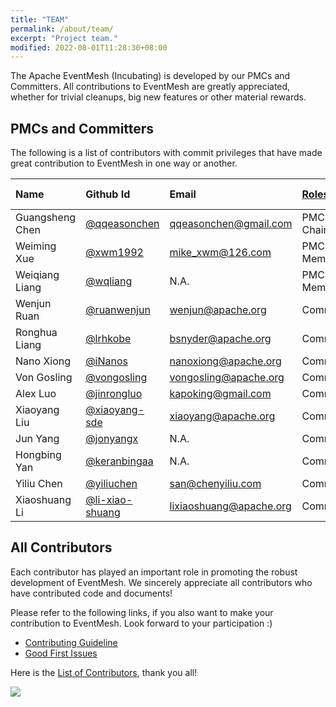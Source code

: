 ```yaml
---
title: "TEAM"
permalink: /about/team/
excerpt: "Project team."
modified: 2022-08-01T11:28:30+08:00
---
```


The Apache EventMesh (Incubating) is developed by our PMCs and Committers. All contributions to EventMesh are greatly appreciated, whether for trivial cleanups, big new features or other material rewards.

## PMCs and Committers

The following is a list of contributors with commit privileges that have made great contribution to EventMesh in one way or another.

|Name| Github Id                                      | Email |[Roles](https://www.apache.org/foundation/how-it-works.html#roles)| Time Zone|
|:---|:-----------------------------------------------|:---|:---|:--|
|Guangsheng Chen| [@qqeasonchen](https://github.com/qqeasonchen) |qqeasonchen@gmail.com |PMC Chair| +8|
|Weiming Xue| [@xwm1992](https://github.com/xwm1992)         |mike_xwm@126.com |PMC Member| +8 |
|Weiqiang Liang| [@wqliang](https://github.com/wqliang)         |N.A. |PMC Member| +8 |
|Wenjun Ruan| [@ruanwenjun](https://github.com/ruanwenjun) |wenjun@apache.org |Committer| +8|
|Ronghua Liang| [@lrhkobe](https://github.com/lrhkobe)         |bsnyder@apache.org |Committer| +8 |
|Nano Xiong| [@iNanos](https://github.com/iNanos) |nanoxiong@apache.org |Committer| +8|
|Von Gosling| [@vongosling](https://github.com/vongosling)         |vongosling@apache.org  |Committer| -7 |
|Alex Luo| [@jinrongluo](https://github.com/jinrongluo)         |kapoking@gmail.com |Committer| -4 |
|Xiaoyang Liu| [@xiaoyang-sde](https://github.com/xiaoyang-sde) |xiaoyang@apache.org |Committer| -7|
|Jun Yang| [@jonyangx](https://github.com/jonyangx)         |N.A. |Committer| +8 |
|Hongbing Yan| [@keranbingaa](https://github.com/keranbingaa)         |N.A. |Committer| +8 |
|Yiliu Chen| [@yiliuchen](https://github.com/yiliuchen)         |san@chenyiliu.com |Committer| +8 |
|Xiaoshuang Li| [@li-xiao-shuang](https://github.com/li-xiao-shuang)         |lixiaoshuang@apache.org |Committer| +8 |


## All Contributors

Each contributor has played an important role in promoting the robust development of EventMesh. We sincerely appreciate all contributors who have contributed code and documents!

Please refer to the following links, if you also want to make your contribution to EventMesh. Look forward to your participation :)

- [Contributing Guideline](https://github.com/apache/incubator-eventmesh/blob/master/docs/en/contribute/03-new-contributor-guidelines.md)
- [Good First Issues](https://github.com/apache/incubator-eventmesh/issues?q=is%3Aopen+is%3Aissue+label%3A%22good+first+issue%22)

Here is the [List of Contributors](https://github.com/apache/incubator-eventmesh/graphs/contributors), thank you all!

<a href="https://github.com/apache/incubator-eventmesh/graphs/contributors">
  <img src="https://contrib.rocks/image?repo=apache/incubator-eventmesh" />
</a>


